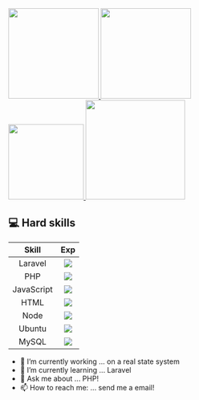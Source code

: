 
 <div>
  <a href="https://github.com/rafaballerini">
  <img height="180em" src="https://github-readme-stats.vercel.app/api?username=castellani8&show_icons=true&theme=gotham&include_all_commits=true&count_private=true"/>
  <img height="180em" src="https://github-readme-stats.vercel.app/api/top-langs/?username=castellani8&layout=compact&langs_count=7&theme=dracula"/>
</div>
<a href="https://www.linkedin.com/in/lucas-castellani-b5b6551a9/" target="_blank">
  <img src="https://img.shields.io/badge/-Lucas%20Castellani-6633cc?style=flat-square&logo=Linkedin&logoColor=white&link=https://www.linkedin.com/in/castellani8/" width="150">
</a>  
<a href="mailto:lucas10castellani@gmail.com" target="_blank"><img src="https://img.shields.io/badge/-lucas10castellani@gmail.com-6633cc?style=flat-square&logo=Gmail&logoColor=white&link=mailto:lucas10castellani@gmail.com" width="198"></a>

## :computer: Hard skills
| Skill  |  Exp  |
| :---:  | :---:  |
| Laravel  |  ![](https://progress-bar.dev/10/?scale=10&suffix=/10)  |
| PHP  |  ![](https://progress-bar.dev/9/?scale=10&suffix=/10)  |
| JavaScript  |  ![](https://progress-bar.dev/7/?scale=10&suffix=/10)  |
|  HTML |  ![](https://progress-bar.dev/10/?scale=10&suffix=/10)  |
| Node  |  ![](https://progress-bar.dev/6/?scale=10&suffix=/10)  |
| Ubuntu  |  ![](https://progress-bar.dev/7/?scale=10&suffix=/10)  |
| MySQL  |  ![](https://progress-bar.dev/08/?scale=10&suffix=/10)  |

- 🔭 I’m currently working ... on a real state system 
- 🌱 I’m currently learning ... Laravel
- 💬 Ask me about ... PHP!
- 📫 How to reach me: ... send me a email!

<!--
**castellani8/castellani8** is a ✨ _special_ ✨ repository because its `README.md` (this file) appears on your GitHub profile.

Here are some ideas to get you started:

- 🔭 I’m currently working on ...
- 🌱 I’m currently learning ...
- 👯 I’m looking to collaborate on ...
- 🤔 I’m looking for help with ...
- 💬 Ask me about ...
- 📫 How to reach me: ...
- 😄 Pronouns: ...
- ⚡ Fun fact: ...
-->
